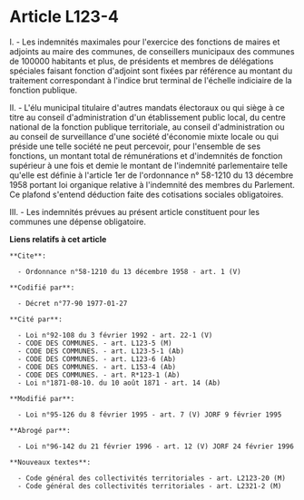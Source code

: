 # Article L123-4

I. - Les indemnités maximales pour l'exercice des fonctions de maires et adjoints au maire des communes, de conseillers
municipaux des communes de 100000 habitants et plus, de présidents et membres de délégations spéciales faisant fonction
d'adjoint sont fixées par référence au montant du traitement correspondant à l'indice brut terminal de l'échelle indiciaire
de la fonction publique.

II. - L'élu municipal titulaire d'autres mandats électoraux ou qui siège à ce titre au conseil d'administration d'un
établissement public local, du centre national de la fonction publique territoriale, au conseil d'administration ou au
conseil de surveillance d'une société d'économie mixte locale ou qui préside une telle société ne peut percevoir, pour
l'ensemble de ses fonctions, un montant total de rémunérations et d'indemnités de fonction supérieur à une fois et demie le
montant de l'indemnité parlementaire telle qu'elle est définie à l'article 1er de l'ordonnance n° 58-1210 du 13 décembre 1958
portant loi organique relative à l'indemnité des membres du Parlement. Ce plafond s'entend déduction faite des cotisations
sociales obligatoires.

III. - Les indemnités prévues au présent article constituent pour les communes une dépense obligatoire.

**Liens relatifs à cet article**

	**Cite**:

	  - Ordonnance n°58-1210 du 13 décembre 1958 - art. 1 (V)

	**Codifié par**:

	  - Décret n°77-90 1977-01-27

	**Cité par**:

	  - Loi n°92-108 du 3 février 1992 - art. 22-1 (V)
	  - CODE DES COMMUNES. - art. L123-5 (M)
	  - CODE DES COMMUNES. - art. L123-5-1 (Ab)
	  - CODE DES COMMUNES. - art. L123-6 (Ab)
	  - CODE DES COMMUNES. - art. L153-4 (Ab)
	  - CODE DES COMMUNES. - art. R*123-1 (Ab)
	  - Loi n°1871-08-10. du 10 août 1871 - art. 14 (Ab)

	**Modifié par**:

	  - Loi n°95-126 du 8 février 1995 - art. 7 (V) JORF 9 février 1995

	**Abrogé par**:

	  - Loi n°96-142 du 21 février 1996 - art. 12 (V) JORF 24 février 1996

	**Nouveaux textes**:

	  - Code général des collectivités territoriales - art. L2123-20 (M)
	  - Code général des collectivités territoriales - art. L2321-2 (M)
